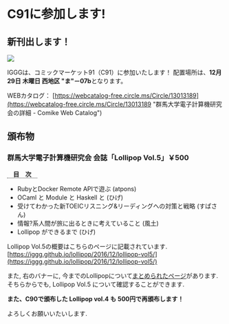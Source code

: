 # C91に参加します!

## 新刊出します！

[![](https://www.iggg.org/wp-content/uploads/2016/12/lollipop_vol5_ad-208x300.jpg)](https://www.iggg.org/wp-content/uploads/2016/12/lollipop_vol5_ad.jpg)

IGGGは、コミックマーケット91（C91）に参加いたします！
配置場所は、**12月29日 木曜日 西地区 "ま"－07b**となります。

WEBカタログ：
[https://webcatalog-free.circle.ms/Circle/13013189](https://webcatalog-free.circle.ms/Circle/13013189 "群馬大学電子計算機研究会の詳細 - Comike Web Catalog")

## 頒布物

### 群馬大学電子計算機研究会 会誌「Lollipop Vol.5」￥500

<span style="border-bottom: dotted 1px; font-weight: bold; margin: 0px 0px 5px 0px;">　目　次　</span>

* RubyとDocker Remote APIで遊ぶ (atpons)
* OCaml と Module と Haskell と (ひげ)
* 受けてわかった新TOEICリスニング&リーディングへの対策と戦略 (すぱさん)
* 情報?系人間が旅に出るときに考えていること (風土)
* Lollipop ができるまで (ひげ)

Lollipop Vol.5の概要はこちらのページに記載されています.
[https://iggg.github.io/lollipop/2016/12/lollipop-vol5/](https://iggg.github.io/lollipop/2016/12/lollipop-vol5/)

また, 右のバナーに, 今までのLollipopについて[まとめられたページ](https://iggg.github.io/lollipop/)があります.
そちらからでも, Lollipop Vol.5 について確認することができます.

**また、C90で頒布した Lollipop vol.4 も 500円で再頒布します！**

よろしくお願いいたいします.